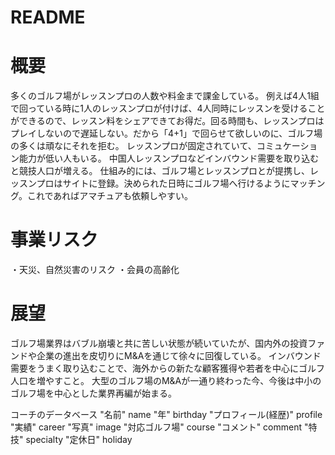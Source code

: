 # README

# 概要
多くのゴルフ場がレッスンプロの人数や料金まで課金している。
例えば4人1組で回っている時に1人のレッスンプロが付けば、4人同時にレッスンを受けることができるので、レッスン料をシェアできてお得だ。回る時間も、レッスンプロはプレイしないので遅延しない。だから「4+1」で回らせて欲しいのに、ゴルフ場の多くは頑なにそれを拒む。
レッスンプロが固定されていて、コミュケーション能力が低い人もいる。
中国人レッスンプロなどインバウンド需要を取り込むと競技人口が増える。
仕組み的には、ゴルフ場とレッスンプロとが提携し、レッスンプロはサイトに登録。決められた日時にゴルフ場へ行けるようにマッチング。これであればアマチュアも依頼しやすい。

# 事業リスク
・天災、自然災害のリスク
・会員の高齢化

# 展望
ゴルフ場業界はバブル崩壊と共に苦しい状態が続いていたが、国内外の投資ファンドや企業の進出を皮切りにM&Aを通じて徐々に回復している。
インバウンド需要をうまく取り込むことで、海外からの新たな顧客獲得や若者を中心にゴルフ人口を増やすこと。
大型のゴルフ場のM&Aが一通り終わった今、今後は中小のゴルフ場を中心とした業界再編が始まる。



コーチのデータベース
"名前"             name
"年"               birthday
"プロフィール(経歴)" profile
"実績"             career
"写真"             image
"対応ゴルフ場"      course
"コメント"         comment
"特技"            specialty
"定休日"           holiday 